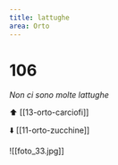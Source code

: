 ```yaml
---
title: lattughe
area: Orto
---
```

# 106
_Non ci sono molte lattughe_

⬆️ [[13-orto-carciofi]]

⬇️ [[11-orto-zucchine]]

![[foto_33.jpg]]